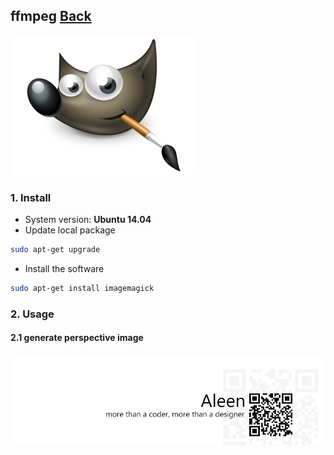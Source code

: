 ## ffmpeg	[Back](./../summary.md)

<img src="./logo.png">

### 1. Install

- System version: **Ubuntu 14.04**
- Update local package

```sh
sudo apt-get upgrade
```

- Install the software

```sh
sudo apt-get install imagemagick
```

### 2. Usage

#### 2.1 generate perspective image



<a href="http://aleen42.github.io/" target="_blank" ><img src="./../../pic/tail.gif"></a>
